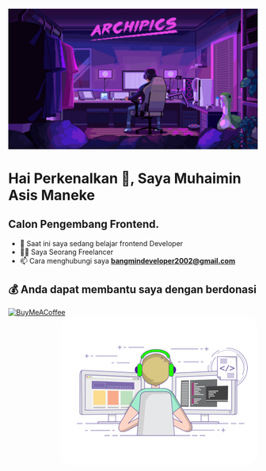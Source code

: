 [![MasterHead](https://github.com/Muhaiminasismaneke/Muhaiminasismaneke/blob/main/code-banner.gif)]()

# Hai Perkenalkan 👋, Saya Muhaimin Asis Maneke

## Calon Pengembang Frontend.
- 🌱 Saat ini saya sedang belajar frontend Developer
- 👨‍💻 Saya Seorang Freelancer
- 📫 Cara menghubungi saya **bangmindeveloper2002@gmail.com**


 ## 💰 Anda dapat membantu saya dengan berdonasi
[![BuyMeACoffee](https://static.miraheze.org/jkt48wikiwiki/8/80/Saweria-logo.png)](https://saweria.co/imindev) 
<img align="right" style="border-radius: 25px;" alt="Coding" width="400" src="https://github.com/Muhaiminasismaneke/Muhaiminasismaneke/blob/main/animated-coding.gif">
